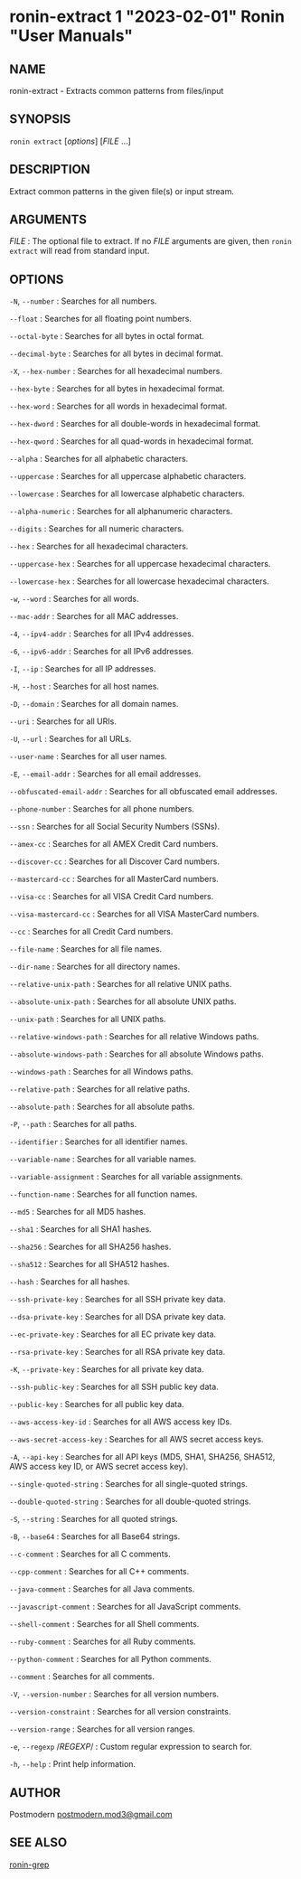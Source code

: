 # ronin-extract 1 "2023-02-01" Ronin "User Manuals"

## NAME

ronin-extract - Extracts common patterns from files/input

## SYNOPSIS

`ronin extract` [*options*] [*FILE* ...]

## DESCRIPTION

Extract common patterns in the given file(s) or input stream.

## ARGUMENTS

*FILE*
: The optional file to extract. If no *FILE* arguments are given, then
  `ronin extract` will read from standard input.

## OPTIONS

`-N`, `--number`
: Searches for all numbers.

`--float`
: Searches for all floating point numbers.

`--octal-byte`
: Searches for all bytes in octal format.

`--decimal-byte`
: Searches for all bytes in decimal format.

`-X`, `--hex-number`
: Searches for all hexadecimal numbers.

`--hex-byte`
: Searches for all bytes in hexadecimal format.

`--hex-word`
: Searches for all words in hexadecimal format.

`--hex-dword`
: Searches for all double-words in hexadecimal format.

`--hex-qword`
: Searches for all quad-words in hexadecimal format.

`--alpha`
: Searches for all alphabetic characters.

`--uppercase`
: Searches for all uppercase alphabetic characters.

`--lowercase`
: Searches for all lowercase alphabetic characters.

`--alpha-numeric`
: Searches for all alphanumeric characters.

`--digits`
: Searches for all numeric characters.

`--hex`
: Searches for all hexadecimal characters.

`--uppercase-hex`
: Searches for all uppercase hexadecimal characters.

`--lowercase-hex`
: Searches for all lowercase hexadecimal characters.

`-w`, `--word`
: Searches for all words.

`--mac-addr`
: Searches for all MAC addresses.

`-4`, `--ipv4-addr`
: Searches for all IPv4 addresses.

`-6`, `--ipv6-addr`
: Searches for all IPv6 addresses.

`-I`, `--ip`
: Searches for all IP addresses.

`-H`, `--host`
: Searches for all host names.

`-D`, `--domain`
: Searches for all domain names.

`--uri`
: Searches for all URIs.

`-U`, `--url`
: Searches for all URLs.

`--user-name`
: Searches for all user names.

`-E`, `--email-addr`
: Searches for all email addresses.

`--obfuscated-email-addr`
: Searches for all obfuscated email addresses.

`--phone-number`
: Searches for all phone numbers.

`--ssn`
: Searches for all Social Security Numbers (SSNs).

`--amex-cc`
: Searches for all AMEX Credit Card numbers.

`--discover-cc`
: Searches for all Discover Card numbers.

`--mastercard-cc`
: Searches for all MasterCard numbers.

`--visa-cc`
: Searches for all VISA Credit Card numbers.

`--visa-mastercard-cc`
: Searches for all VISA MasterCard numbers.

`--cc`
: Searches for all Credit Card numbers.

`--file-name`
: Searches for all file names.

`--dir-name`
: Searches for all directory names.

`--relative-unix-path`
: Searches for all relative UNIX paths.

`--absolute-unix-path`
: Searches for all absolute UNIX paths.

`--unix-path`
: Searches for all UNIX paths.

`--relative-windows-path`
: Searches for all relative Windows paths.

`--absolute-windows-path`
: Searches for all absolute Windows paths.

`--windows-path`
: Searches for all Windows paths.

`--relative-path`
: Searches for all relative paths.

`--absolute-path`
: Searches for all absolute paths.

`-P`, `--path`
: Searches for all paths.

`--identifier`
: Searches for all identifier names.

`--variable-name`
: Searches for all variable names.

`--variable-assignment`
: Searches for all variable assignments.

`--function-name`
: Searches for all function names.

`--md5`
: Searches for all MD5 hashes.

`--sha1`
: Searches for all SHA1 hashes.

`--sha256`
: Searches for all SHA256 hashes.

`--sha512`
: Searches for all SHA512 hashes.

`--hash`
: Searches for all hashes.

`--ssh-private-key`
: Searches for all SSH private key data.

`--dsa-private-key`
: Searches for all DSA private key data.

`--ec-private-key`
: Searches for all EC private key data.

`--rsa-private-key`
: Searches for all RSA private key data.

`-K`, `--private-key`
: Searches for all private key data.

`--ssh-public-key`
: Searches for all SSH public key data.

`--public-key`
: Searches for all public key data.

`--aws-access-key-id`
: Searches for all AWS access key IDs.

`--aws-secret-access-key`
: Searches for all AWS secret access keys.

`-A`, `--api-key`
: Searches for all API keys (MD5, SHA1, SHA256, SHA512, AWS access key ID, or
  AWS secret access key).

`--single-quoted-string`
: Searches for all single-quoted strings.

`--double-quoted-string`
: Searches for all double-quoted strings.

`-S`, `--string`
: Searches for all quoted strings.

`-B`, `--base64`
: Searches for all Base64 strings.

`--c-comment`
: Searches for all C comments.

`--cpp-comment`
: Searches for all C++ comments.

`--java-comment`
: Searches for all Java comments.

`--javascript-comment`
: Searches for all JavaScript comments.

`--shell-comment`
: Searches for all Shell comments.

`--ruby-comment`
: Searches for all Ruby comments.

`--python-comment`
: Searches for all Python comments.

`--comment`
: Searches for all comments.

`-V`, `--version-number`
: Searches for all version numbers.

`--version-constraint`
: Searches for all version constraints.

`--version-range`
: Searches for all version ranges.

`-e`, `--regexp` /*REGEXP*/
: Custom regular expression to search for.

`-h`, `--help`
: Print help information.

## AUTHOR

Postmodern <postmodern.mod3@gmail.com>

## SEE ALSO

[ronin-grep](ronin-grep.1.md)
